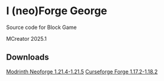 # I (neo)Forge George

Source code for Block Game

MCreator 2025.1

## Downloads
[Modrinth Neoforge 1.21.4-1.21.5](https://modrinth.com/mod/i-forge-george)
[Curseforge Forge 1.17.2-1.18.2](https://www.curseforge.com/minecraft/mc-mods/i-forge-george)
